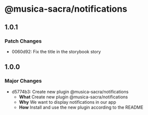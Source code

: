 # @musica-sacra/notifications

## 1.0.1

### Patch Changes

- 0060d92: Fix the title in the storybook story

## 1.0.0

### Major Changes

- d5774b3: Create new plugin @musica-sacra/notifications
  - **What** Create new plugin @musica-sacra/notifications
  - **Why** We want to display notifications in our app
  - **How** Install and use the new plugin according to the README
